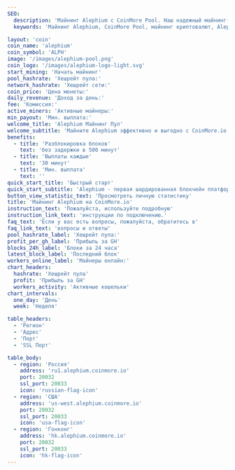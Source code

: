 ```yaml
---
SEO:
  description: 'Майнинг Alephium с CoinMore Pool. Наш надежный майнинг-пул обеспечивает высокую прибыльность, стабильность и безопасность для майнеров Alephium. Доступ к подробной статистике и загрузка данных CSV для налоговой отчетности.'
  keywords: 'Майнинг Alephium, CoinMore Pool, майнинг криптовалют, Alephium, крипто майнинг, майнинг цифровой валюты, децентрализованный майнинг, безопасный майнинг, прибыльный майнинг, экспорт CSV, налоговая отчетность, данные выплат'

layout: 'coin'
coin_name: 'alephium'
coin_symbol: 'ALPH'
image: '/images/alephium-pool.png'
coin_logo: '/images/alephium-logo-light.svg'
start_mining: 'Начать майнинг'
pool_hashrate: 'Хешрейт пула:'
network_hashrate: 'Хешрейт сети:'
coin_price: 'Цена монеты:'
daily_revenue: 'Доход за день:'
fee: 'Комиссия:'
active_miners: 'Активные майнеры:'
min_payout: 'Мин. выплата:'
welcome_title: 'Alephium Майнинг Пул'
welcome_subtitle: 'Майните Alephium эффективно и выгодно с CoinMore.io. Высокая производительность, безопасность и энергоэффективность. Получите доступ к подробной статистике майнинга и легко экспортируйте данные CSV для налоговой отчетности. Начните майнить сегодня!'
benefits:
  - title: 'Разблокировка блоков'
    text: 'без задержки в 500 минут'
  - title: 'Выплаты каждые'
    text: '30 минут'
  - title: 'Мин. выплата'
    text: ''
quick_start_title: 'Быстрый старт'
quick_start_subtitle: 'Alephium - первая шардированная блокчейн платформа, улучшающая технологии Bitcoin и UTXO. Высокая производительность и энергоэффективность для DeFi и dApps.'
button_view_statistic_text: 'Просмотреть личную статистику'
title: 'Майнинг Alephium на CoinMore.io'
instruction_text: 'Пожалуйста, используйте подробную'
instruction_link_text: 'инструкции по подключению.'
faq_text: 'Если у вас есть вопросы, пожалуйста, обратитесь в'
faq_link_text: 'вопросы и ответы'
pool_hashrate_label: 'Хешрейт пула:'
profit_per_gh_label: 'Прибыль за GH'
blocks_24h_label: 'Блоки за 24 часа'
latest_block_label: 'Последний блок'
workers_online_label: 'Майнеры онлайн:'
chart_headers:
  hashrate: 'Хешрейт пула'
  profit: 'Прибыль за GH'
  workers_activity: 'Активные кошельки'
chart_intervals:
  one_day: 'День'
  week: 'Неделя'

table_headers:
  - 'Регион'
  - 'Адрес'
  - 'Порт'
  - 'SSL Порт'

table_body:
  - region: 'Россия'
    address: 'ru1.alephium.coinmore.io'
    port: 20032
    ssl_port: 20033
    icon: 'russian-flag-icon'
  - region: 'США'
    address: 'us-west.alephium.coinmore.io'
    port: 20032
    ssl_port: 20033
    icon: 'usa-flag-icon'
  - region: 'Гонконг'
    address: 'hk.alephium.coinmore.io'
    port: 20032
    ssl_port: 20033
    icon: 'hk-flag-icon'
---
```

